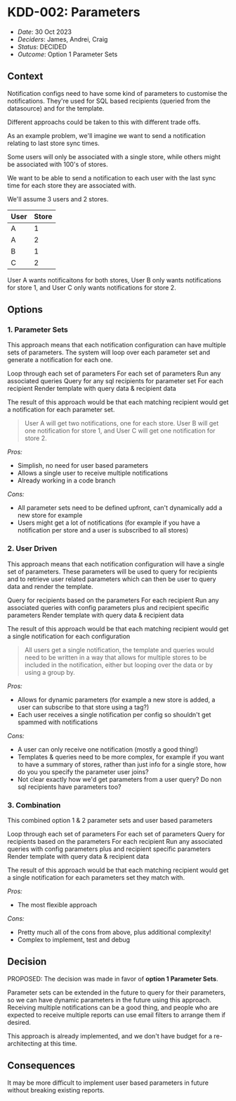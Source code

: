# KDD-002: Parameters

- _Date_: 30 Oct 2023
- _Deciders_: James, Andrei, Craig
- _Status_: DECIDED
- _Outcome_: Option 1 Parameter Sets

## Context

Notification configs need to have some kind of parameters to customise the notifications. They're used for SQL based recipients (queried from the datasource) and for the template.

Different approachs could be taken to this with different trade offs.

As an example problem, we'll imagine we want to send a notification relating to last store sync times.

Some users will only be associated with a single store, while others might be associated with 100's of stores.

We want to be able to send a notification to each user with the last sync time for each store they are associated with.

We'll assume 3 users and 2 stores.

| User | Store |
| ---- | ----- |
| A    | 1     |
| A    | 2     |
| B    | 1     |
| C    | 2     |

User A wants notificaitons for both stores, User B only wants notifications for store 1, and User C only wants notifications for store 2.

## Options

### 1. Parameter Sets

This approach means that each notification configuration can have multiple sets of parameters. The system will loop over each parameter set and generate a notification for each one.

Loop through each set of parameters
For each set of parameters
Run any associated queries
Query for any sql recipients for parameter set
For each recipient
Render template with query data & recipient data

The result of this approach would be that each matching recipient would get a notification for each parameter set.

> User A will get two notifications, one for each store. User B will get one notification for store 1, and User C will get one notification for store 2.

_Pros:_

- Simplish, no need for user based parameters
- Allows a single user to receive multiple notifications
- Already working in a code branch

_Cons:_

- All parameter sets need to be defined upfront, can't dynamically add a new store for example
- Users might get a lot of notifications (for example if you have a notification per store and a user is subscribed to all stores)

### 2. User Driven

This approach means that each notification configuration will have a single set of parameters. These parameters will be used to query for recipients and to retrieve user related parameters which can then be user to query data and render the template.

Query for recipients based on the parameters
For each recipient
Run any associated queries with config parameters plus and recipient specific parameters
Render template with query data & recipient data

The result of this approach would be that each matching recipient would get a single notification for each configuration

> All users get a single notification, the template and queries would need to be written in a way that allows for multiple stores to be included in the notification, either but looping over the data or by using a group by.

_Pros:_

- Allows for dynamic parameters (for example a new store is added, a user can subscribe to that store using a tag?)
- Each user receives a single notification per config so shouldn't get spammed with notifications

_Cons:_

- A user can only receive one notification (mostly a good thing!)
- Templates & queries need to be more complex, for example if you want to have a summary of stores, rather than just info for a single store, how do you you specify the parameter user joins?
- Not clear exactly how we'd get parameters from a user query?
  Do non sql recipients have parameters too?

### 3. Combination

This combined option 1 & 2 parameter sets and user based parameters

Loop through each set of parameters
For each set of parameters
Query for recipients based on the parameters
For each recipient
Run any associated queries with config parameters plus and recipient specific parameters
Render template with query data & recipient data

The result of this approach would be that each matching recipient would get a single notification for each parameters set they match with.

_Pros:_

- The most flexible approach

_Cons:_

- Pretty much all of the cons from above, plus additional complexity!
- Complex to implement, test and debug

## Decision

PROPOSED: The decision was made in favor of **option 1 Parameter Sets**.

Parameter sets can be extended in the future to query for their parameters, so we can have dynamic parameters in the future using this approach.
Receiving multiple notifications can be a good thing, and people who are expected to receive multiple reports can use email filters to arrange them if desired.

This approach is already implemented, and we don't have budget for a re-architecting at this time.

## Consequences

It may be more difficult to implement user based parameters in future without breaking existing reports.
